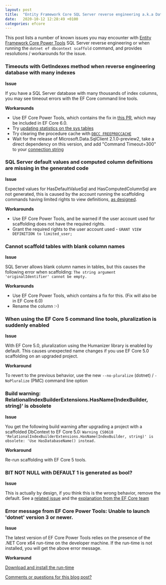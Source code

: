 ```yaml
---
layout: post
title:  "Entity Framework Core SQL Server reverse engineering a.k.a Database First gotchas (and workarounds)"
date:   2020-10-12 12:28:49 +0100
categories: efcore
---
```


This post lists a number of known issues you may encounter with [Entity Framework Core Power Tools](https://marketplace.visualstudio.com/items?itemName=ErikEJ.EFCorePowerTools) SQL Server reverse engineering or when running the `dotnet ef dbcontext scaffold` command, and provides resolutions / workarounds for the issue.

### Timeouts with GetIndexes method when reverse engineering database with many indexes

**Issue**

If you have a SQL Server database with many thousands of index columns, you may see timeout errors with the EF Core command line tools.

**Workarounds**

- Use EF Core Power Tools, which contains the fix in [this PR](https://github.com/dotnet/efcore/pull/22296), which may be included in EF Core 6.0.
- Try [updating statistics on the sys tables](https://github.com/sjh37/EntityFramework-Reverse-POCO-Code-First-Generator/wiki/Speed-up-Reverse-generating-by-updating-statistic-on-sys-tables)
- Try clearing the procedure cache with [`DBCC FREEPROCCACHE`](https://docs.microsoft.com/sql/t-sql/database-console-commands/dbcc-freeproccache-transact-sql?WT.mc_id=DT-MVP-4025156)
- Wait for the release of Microsoft.Data.SqlClient 2.1.0-preview2, take a direct dependency on this version, and add "Command Timeout=300" to your [connection string](https://github.com/dotnet/SqlClient/pull/722)

### SQL Server default values and computed column definitions are missing in the generated code

**Issue**

Expected values for HasDefaultValueSql and HasComputedColumnSql are not generated, this is caused by the account running the scaffolding commands having limited rights to view definitions, [as designed](https://docs.microsoft.com/sql/relational-databases/security/metadata-visibility-configuration?view=sql-server-ver15#benefits-and-limits-of-metadata-visibility-configuration?WT.mc_id=DT-MVP-4025156). 

**Workarounds**
- Use EF Core Power Tools, and be warned if the user account used for scaffolding does not have the required rights.
- Grant the required rights to the user account used - `GRANT VIEW DEFINITION to limited_user;`

### Cannot scaffold tables with blank column names

**Issue**

SQL Server allows blank column names in tables, but this causes the following error when scaffolding: `The string argument 'originalIdentifier' cannot be empty.` 

**Workarounds**
- Use EF Core Power Tools, which contains a fix for this. (Fix will also be in EF Core 6.0)
- Rename the column :-) 

### When using the EF Core 5 command line tools, pluralization is suddenly enabled

**Issue**

With EF Core 5.0, pluralization using the Humanizer library is enabled by default. This causes unexpected name changes if you use EF Core 5.0 scaffolding on an upgraded project.

**Workaround**

To revert to the previous behavior, use the new `--no-pluralize` (dotnet) /  `-NoPluralize` (PMC) command line option

### Build warning: RelationalIndexBuilderExtensions.HasName(IndexBuilder, string)' is obsolete

**Issue**

You get the following build warning after upgrading a project with a scaffolded DbContext to EF Core 5.0:  `Warning CS0618  'RelationalIndexBuilderExtensions.HasName(IndexBuilder, string)' is obsolete: 'Use HasDatabaseName() instead.`

**Workaround**

Re-run scaffolding with EF Core 5 tools.

### BIT NOT NULL with DEFAULT 1 is generated as bool?

**Issue**

This is actually by design, if you think this is the wrong behavior, remove the default. See a [related issue](https://github.com/ErikEJ/EFCorePowerTools/issues/373) and the [explanation from the EF Core team](https://github.com/dotnet/efcore/issues/10840#issuecomment-362047565)

### Error message from EF Core Power Tools: Unable to launch 'dotnet' version 3 or newer.

**Issue**

The latest version of EF Core Power Tools relies on the presence of the .NET Core x64 run-time on the developer machine. If the run-time is not installed, you will get the above error message.

**Workaround**

[Download and install the run-time](https://dotnet.microsoft.com/download/dotnet-core/current/runtime)

[Comments or questions for this blog post?](https://github.com/ErikEJ/erikej.github.io/issues/21)